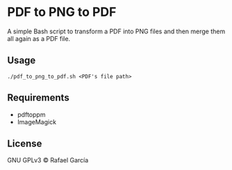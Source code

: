 # PDF to PNG to PDF

A simple Bash script to transform a PDF into PNG files and then merge them all again as a PDF file.

## Usage

`./pdf_to_png_to_pdf.sh <PDF's file path>`

## Requirements

- pdftoppm
- ImageMagick

## License

GNU GPLv3 © Rafael García
